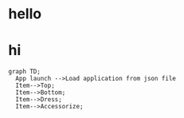 # hello

# hi

```mermaid
graph TD;
  App launch -->Load application from json file
  Item-->Top;
  Item-->Bottom;
  Item-->Dress;
  Item-->Accessorize;
```
